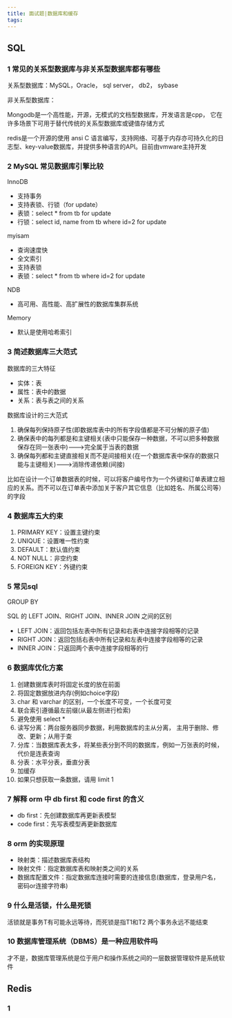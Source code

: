 ```yaml
---
title: 面试题|数据库和缓存
tags:
---
```


<!-- more -->

## SQL

### 1 常见的关系型数据库与非关系型数据库都有哪些

关系型数据库：MySQL，Oracle， sql server， db2， sybase

非关系型数据库：

Mongodb是一个高性能，开源，无模式的文档型数据库，开发语言是cpp， 它在许多场景下可用于替代传统的关系型数据库或键值存储方式

redis是一个开源的使用 ansi C 语言编写，支持网络、可基于内存亦可持久化的日志型、key-value数据库，并提供多种语言的API。目前由vmware主持开发

### 2 MySQL 常见数据库引擎比较

InnoDB  

- 支持事务
- 支持表锁、行锁（for update）
- 表锁：select * from tb for update
- 行锁：select id, name from tb where id=2 for update

myisam

- 查询速度快
- 全文索引
- 支持表锁
- 表锁：select * from tb where id=2 for update

NDB

- 高可用、高性能、高扩展性的数据库集群系统

Memory

- 默认是使用哈希索引

### 3 简述数据库三大范式

数据库的三大特征

- 实体：表
- 属性：表中的数据
- 关系：表与表之间的关系

数据库设计的三大范式

1. 确保每列保持原子性(即数据库表中的所有字段值都是不可分解的原子值)
2. 确保表中的每列都是和主键相关(表中只能保存一种数据，不可以把多种数据保存在同一张表中)--->完全属于当表的数据
3. 确保每列都和主键直接相关而不是间接相关(在一个数据库表中保存的数据只能与主键相关)--->消除传递依赖(间接)

比如在设计一个订单数据表的时候，可以将客户编号作为一个外键和订单表建立相应的关系。而不可以在订单表中添加关于客户其它信息（比如姓名、所属公司等）的字段

### 4 数据库五大约束

1. PRIMARY KEY：设置主键约束
2. UNIQUE：设置唯一性约束
3. DEFAULT：默认值约束
4. NOT NULL：非空约束
5. FOREIGN KEY：外键约束

### 5 常见sql

GROUP BY

SQL 的 LEFT JOIN、RIGHT JOIN、INNER JOIN 之间的区别

- LEFT JOIN：返回包括左表中所有记录和右表中连接字段相等的记录
- RIGHT JOIN：返回包括右表中所有记录和左表中连接字段相等的记录
- INNER JOIN：只返回两个表中连接字段相等的行

### 6 数据库优化方案

1. 创建数据库表时将固定长度的放在前面
2. 将固定数据放进内存(例如choice字段)
3. char 和 varchar 的区别，一个长度不可变，一个长度可变
4. 联合索引遵循最左前缀(从最左侧进行检索)
5. 避免使用 select *
6. 读写分离：两台服务器同步数据，利用数据库的主从分离， 主用于删除、修改、更新；从用于查
7. 分库：当数据库表太多，将某些表分到不同的数据库，例如一万张表的时候，代价是连表查询
8. 分表：水平分表，垂直分表
9. 加缓存
10. 如果只想获取一条数据，请用 limit 1

### 7 解释 orm 中 db first 和 code first 的含义

- db first：先创建数据库再更新表模型
- code first：先写表模型再更新数据库

### 8 orm 的实现原理

- 映射类：描述数据库表结构
- 映射文件：指定数据库表和映射类之间的关系
- 数据库配置文件：指定数据库连接时需要的连接信息(数据库，登录用户名， 密码or连接字符串)

### 9 什么是活锁，什么是死锁

活锁就是事务T有可能永远等待，而死锁是指T1和T2 两个事务永远不能结束

### 10 数据库管理系统（DBMS）是一种应用软件吗

才不是，数据库管理系统是位于用户和操作系统之间的一层数据管理软件是系统软件

## Redis

### 1 

